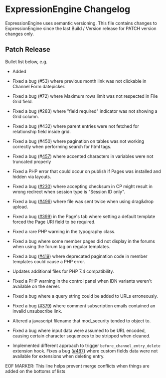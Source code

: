 # ExpressionEngine Changelog

ExpressionEngine uses semantic versioning. This file contains changes to ExpressionEngine since the last Build / Version release for PATCH version changes only.

## Patch Release

Bullet list below, e.g.
   - Added <new feature>
   - Fixed a bug (#53) where previous month link was not clickable in Channel Form datepicker.
   - Fixed a bug (#72) where Maximum rows limit was not respected in File Grid field.
   - Fixed a bug (#283) where "field required" indicator was not showing a Grid column.
   - Fixed a bug (#432) where parent entries were not fetched for relationship field inside grid.
   - Fixed a bug (#450) where pagination on tables was not working correctly when performing search for html tags.
   - Fixed a bug (#[457](https://github.com/ExpressionEngine/ExpressionEngine/issues/457)) where accented characters in variables were not truncated properly


   - Fixed a PHP error that could occur on publish if Pages was installed and hidden via layouts.
   - Fixed a bug ([#230](https://github.com/ExpressionEngine/ExpressionEngine/issues/230)) where accepting checksum in CP might result in wrong redirect when session type is "Session ID only".
   - Fixed a bug ([#496](https://github.com/ExpressionEngine/ExpressionEngine/issues/496)) where file was sent twice when using drag&drop upload.
   - Fixed a bug ([#399](https://github.com/ExpressionEngine/ExpressionEngine/issues/399)) in the Page's tab where setting a default template forced the Page URI field to be required.
   - Fixed a rare PHP warning in the typography class.
   - Fixed a bug where some member pages did not display in the forums when using the forum tag on regular templates.
   - Fixed a bug ([#419](https://github.com/ExpressionEngine/ExpressionEngine/issues/419)) where deprecated pagination code in member templates could cause a PHP error.
   - Updates additional files for PHP 7.4 compatibility.
   - Fixed a PHP warning in the control panel when IDN variants weren't available on the server.
   - Fixed a bug where a query string could be added to URLs erroneously.
   - Fixed a bug ([#379](https://github.com/ExpressionEngine/ExpressionEngine/issues/379)) where comment subscription emails contained an invalid unsubscribe link.

   - Altered a javascript filename that mod_security tended to object to.
   - Fixed a bug where input data were assumed to be URL encoded, causing certain character sequences to be stripped when cleaned.
   - Implemented different approach to trigger `before_channel_entry_delete` extension hook. Fixes a bug ([#487](https://github.com/ExpressionEngine/ExpressionEngine/issues/487)) where custom fields data were not available for extensions when deleting entry.



EOF MARKER: This line helps prevent merge conflicts when things are
added on the bottoms of lists
